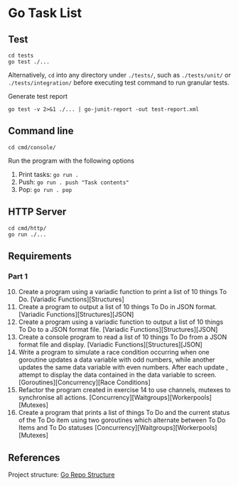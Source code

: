 # Go Task List

## Test

```
cd tests
go test ./...
```

Alternatively, `cd` into any directory under `./tests/`, such as `./tests/unit/` or `./tests/integration/` before executing test command to run granular tests.

Generate test report

```
go test -v 2>&1 ./... | go-junit-report -out test-report.xml
```

## Command line

```
cd cmd/console/
```

Run the program with the following options

1. Print tasks:
```go run .```
2. Push:
```go run . push "Task contents"```
3. Pop:
```go run . pop```

## HTTP Server

```
cd cmd/http/
go run ./...
```

## Requirements

### Part 1

10. Create a program using a variadic function to print a list of 10 things To Do. [Variadic Functions][Structures]
11. Create a program to output a list of 10 things To Do in JSON format. [Variadic Functions][Structures][JSON]
12. Create a program using a variadic function to output a list of 10 things To Do to a JSON format file. [Variadic Functions][Structures][JSON]
13. Create a console program to read a list of 10 things To Do from a JSON format file and display. [Variadic Functions][Structures][JSON]
14. Write a program to simulate a race condition occurring when one goroutine updates a data variable with odd numbers, while another updates the same data variable with even numbers. After each update , attempt to display the data contained in the data variable to screen. [Goroutines][Concurrency][Race Conditions]
15. Refactor the program created in exercise 14 to use channels, mutexes to synchronise all actions. [Concurrency][Waitgroups][Workerpools][Mutexes]
16. Create a program that prints a list of things To Do and the current status of the To Do item using two goroutines which alternate between To Do Items and To Do statuses [Concurrency][Waitgroups][Workerpools][Mutexes]

## References

Project structure: [Go Repo Structure](https://gist.github.com/ayoubzulfiqar/9f1a34049332711fddd4d4b2bfd46096#file-folder_structure-md)